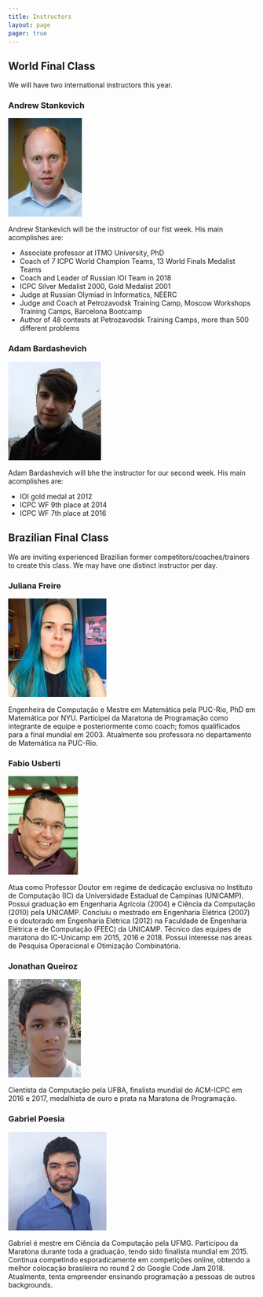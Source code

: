 ```yaml
---
title: Instructors
layout: page
pager: true
---
```


## World Final Class

We will have two international instructors this year.

### Andrew Stankevich

![Andrew Stankevich Photo](img/andrew_small.jpg)

Andrew Stankevich will be the instructor of our fist week. His main acomplishes are:

* Associate professor at ITMO University, PhD
* Coach of 7 ICPC World Champion Teams, 13 World Finals Medalist Teams
* Coach and Leader of Russian IOI Team in 2018
* ICPC Silver Medalist 2000, Gold Medalist 2001
* Judge at Russian Olymiad in Informatics, NEERC
* Judge and Coach at Petrozavodsk Training Camp, Moscow Workshops Training Camps, Barcelona Bootcamp
* Author of 48 contests at Petrozavodsk Training Camps, more than 500 different problems

### Adam Bardashevich

![Adam Bardashevich Photo](img/adam_small.jpg)

Adam Bardashevich will bhe the instructor for our second week. His main acomplishes are:

* IOI gold medal at 2012
* ICPC WF 9th place at 2014
* ICPC WF 7th place at 2016

## Brazilian Final Class

We are inviting experienced Brazilian former competitors/coaches/trainers to create this class. We may have one distinct instructor per day.

### Juliana Freire

![Juliana Freire](img/juliana_small.jpg)

Engenheira de Computação e Mestre em Matemática pela PUC-Rio, PhD em Matemática por NYU. Participei da Maratona de Programação como integrante de equipe e posteriormente como coach; fomos qualificados para a final mundial em 2003. Atualmente sou professora no departamento de Matemática na PUC-Rio.

### Fabio Usberti

![Fabio Usberti](img/fabio_small.jpg)

Atua como Professor Doutor em regime de dedicação exclusiva no Instituto de Computação (IC) da Universidade Estadual de Campinas (UNICAMP). Possui graduação em Engenharia Agrícola (2004) e Ciência da Computação (2010) pela UNICAMP. Concluiu o mestrado em Engenharia Elétrica (2007) e o doutorado em Engenharia Elétrica (2012) na Faculdade de Engenharia Elétrica e de Computação (FEEC) da UNICAMP. Técnico das equipes de maratona do IC-Unicamp em 2015, 2016 e 2018. Possui interesse nas áreas de Pesquisa Operacional e Otimização Combinatória.

### Jonathan Queiroz

![Jonathan Queiroz](img/jonathan_small.jpg)

Cientista da Computação pela UFBA, finalista mundial do ACM-ICPC em 2016 e 2017, medalhista de ouro e prata na Maratona de Programação.

### Gabriel Poesia

![Gabriel Poesia](img/gabriel_small.jpg)

Gabriel é mestre em Ciência da Computação pela UFMG. Participou da Maratona durante toda a graduação, tendo sido finalista mundial em 2015. Continua competindo esporadicamente em competições online, obtendo a melhor colocação brasileira no round 2 do Google Code Jam 2018. Atualmente, tenta empreender ensinando programação a pessoas de outros backgrounds.
